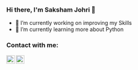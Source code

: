 ### Hi there, I'm Saksham Johri 👋

<!--
**saksham8979/saksham8979** is a ✨ _special_ ✨ repository because its `README.md` (this file) appears on your GitHub profile.
-->

- 🔭 I’m currently working on improving my Skills
- 🌱 I’m currently learning more about Python
<!-- - ⚡ Fun fact: ... -->

### Contact with me:

<a href="https://www.linkedin.com/in/saksham-johri/" target="_blank">
  <img align="left" alt="saksham-johri" | LinkedIn" width="22px" src="https://cdn.jsdelivr.net/npm/simple-icons@v3/icons/linkedin.svg"> 
</a>
<a href="https://www.hackerrank.com/saksham_johri" target="_blank">
  <img align="left" alt="saksham_johri" | HackerRank" width="22px" src="https://cdn.jsdelivr.net/npm/simple-icons@v3/icons/hackerrank.svg"> 
</a>
